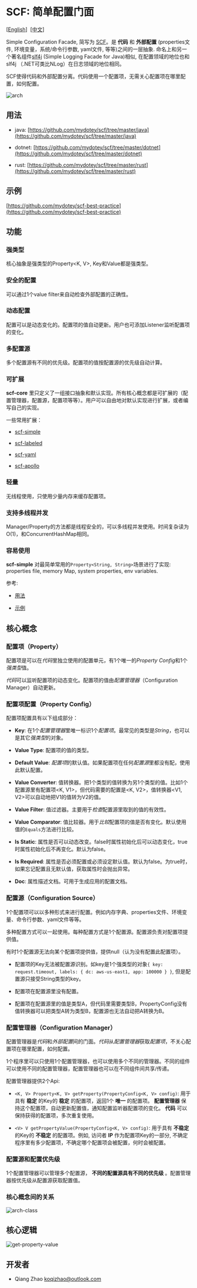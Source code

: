 # SCF: 简单配置门面

[[English](https://github.com/mydotey/scf)]&nbsp;&nbsp;[[中文](https://github.com/mydotey/scf/blob/master/README-cn.md)]

Simple Configuration Facade, 简写为 [SCF](https://github.com/mydotey/scf)。是 **代码** 和 **外部配置** (properties文件, 环境变量，系统/命令行参数, yaml文件, 等等)之间的一层抽象. 命名上和另一个著名组件[slf4j](https://www.slf4j.org/) (Simple Logging Facade for Java)相似, 在配置领域的地位也和slf4j （.NET可类比NLog）在日志领域的地位相同。

SCF使得代码和外部配置分离。代码使用一个配置项，无需关心配置项在哪里配置，如何配置。

![arch](https://raw.githubusercontent.com/mydotey/scf/master/resources/images/scf.png)

## 用法

- java: [https://github.com/mydotey/scf/tree/master/java](https://github.com/mydotey/scf/tree/master/java)

- dotnet: [https://github.com/mydotey/scf/tree/master/dotnet](https://github.com/mydotey/scf/tree/master/dotnet)

- rust: [https://github.com/mydotey/scf/tree/master/rust](https://github.com/mydotey/scf/tree/master/rust)

## 示例

[https://github.com/mydotey/scf-best-practice](https://github.com/mydotey/scf-best-practice)

## 功能

### 强类型

核心抽象是强类型的Property<K, V>, Key和Value都是强类型。

### 安全的配置

可以通过1个value filter来自动检查外部配置的正确性。

### 动态配置

配置可以是动态变化的。配置项的值自动更新。用户也可添加Listener监听配置项的变化。

### 多配置源

多个配置源有不同的优先级。配置项的值按配置源的优先级自动计算。

### 可扩展

**scf-core** 里只定义了一组接口抽象和默认实现。所有核心概念都是可扩展的（配置管理器，配置源，配置项等等）。用户可以自由地对默认实现进行扩展，或者编写自己的实现。

一些常用扩展：

- [scf-simple](https://github.com/mydotey/scf-simple)

- [scf-labeled](https://github.com/mydotey/scf-labeled)

- [scf-yaml](https://github.com/mydotey/scf-yaml)

- [scf-apollo](https://github.com/mydotey/scf-apollo)

### 轻量

无线程使用，只使用少量内存来缓存配置项。

### 支持多线程并发

Manager/Property的方法都是线程安全的，可以多线程并发使用。时间复杂读为O(1)，和ConcurrentHashMap相同。

### 容易使用

**scf-simple** 对最简单常用的`Property<String, String>`场景进行了实现: properties file, memory Map, system properties, env variables.

参考:

- [用法](#用法)

- [示例](#示例)

## 核心概念

### 配置项（Property）

配置项是可以在*代码*里独立使用的配置单元，有1个唯一的*Property Config*和1个*强类型*值。

*代码*可以监听配置项的动态变化。配置项的值由*配置管理器*（Configuration Manager）自动更新。

### 配置项配置（Property Config）

配置项配置具有以下组成部分：

- **Key**: 在1个*配置管理器*里唯一标识1个*配置项*。最常见的类型是*String*，也可以是其它*强类型*的对象。

- **Value Type**: 配置项的值的类型。

- **Default Value**: *配置项*的默认值。如果配置项在任何*配置源*里都没有配，使用此默认配置。

- **Value Converter**: 值转换器。把1个类型的值转换为另1个类型的值。比如1个配置源里有配置项<K, V1>，但代码需要的配置是<K, V2>，值转换器<V1, V2>可以自动地把V1的值转为V2的值。

- **Value Filter**: 值过滤器。主要用于*检查*配置源里取到的值的有效性。

- **Value Comparator**: 值比较器。用于*比较*配置项的值是否有变化。默认使用值的`Equals`方法进行比较。

- **Is Static**: 属性是否可以动态改变。false时属性初始化后可以动态变化，true时属性初始化后不再变化。默认为false。

- **Is Required**: 属性是否必须配置或必须设定默认值。默认为false。为true时，如果忘记配置且无默认值，获取属性时会抛出异常。

- **Doc**: 属性描述文档。可用于生成应用的配置文档。

### 配置源（Configuration Source）

1个配置项可以以多种形式来进行配置。例如内存字典、properties文件、环境变量、命令行参数、yaml文件等等。

多种配置方式可以一起使用。每种配置方式是1个配置源。配置源负责对配置项提供值。

有时1个配置源无法向某个配置项提供值，提供null（认为没有配置此配置项）。

- 配置项的Key无法被配置源识别。如key是1个强类型的对象`{ key: request.timeout, labels: { dc: aws-us-east1, app: 100000 } }`, 但是配置源只接受String类型的key。

- 配置项在配置源里没有配置。

- 配置项在配置源里的值是类型A，但代码里需要类型B，PropertyConfig没有值转换器可以把类型A转为类型B，配置源也无法自动把A转换为B。

### 配置管理器（Configuration Manager）

配置管理器是*代码*和*外部配置*间的门面。*代码*从*配置管理器*获取*配置项*，不关心配置项在哪里配置，如何配置。

1个程序里可以只使用1个配置管理器，也可以使用多个不同的管理器。不同的组件可以使用不同的配置管理器，配置管理器也可以在不同组件间共享/传递。

配置管理器提供2个Api:

- `<K, V> Property<K, V> getProperty(PropertyConfig<K, V> config)`: 用于具有 **稳定** 的Key的 **稳定** 的配置项，返回1个 **唯一** 的配置项。 **配置管理器** 保持这个配置项，自动更新配置值，通知配置监听器配置项的变化。 **代码** 可以保持获得的配置项，多次重复使用。

- `<V> V getPropertyValue(PropertyConfig<K, V> config)`: 用于具有 **不稳定** 的Key的 **不稳定** 的配置项。例如, 访问者 **IP** 作为配置项Key的一部分, 不确定程序里有多少配置项，不确定哪个配置项会被配置，何时会被配置。

### 配置源和配置优先级

1个配置管理器可以管理多个配置源， **不同的配置源具有不同的优先级** 。配置管理器按优先级从配置源获取配置值。

### 核心概念间的关系

![arch-class](https://raw.githubusercontent.com/mydotey/scf/master/resources/images/scf-class.png)

## 核心逻辑

![get-property-value](https://raw.githubusercontent.com/mydotey/scf/master/resources/images/get-property-value.png)

## 开发者

- Qiang Zhao <koqizhao@outlook.com>
